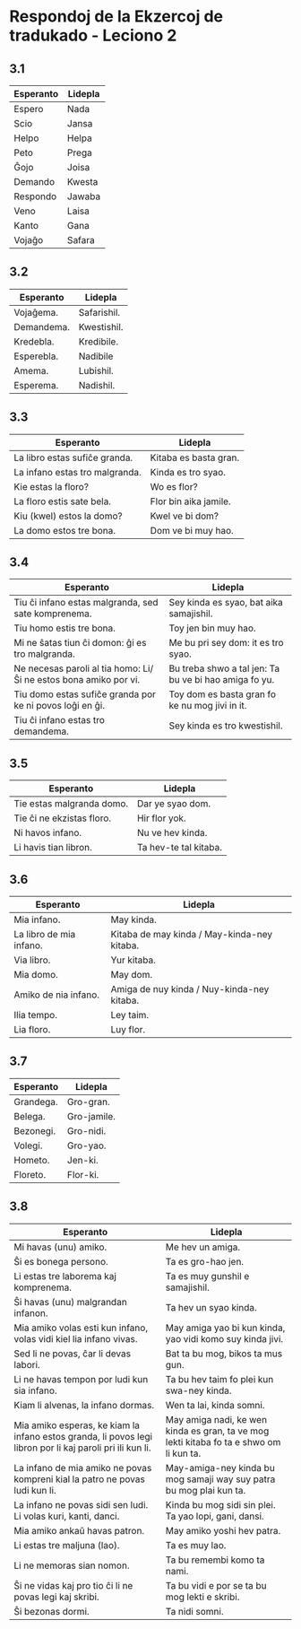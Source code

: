 # Respondoj de la Ekzercoj de tradukado - Leciono 2

## 3.1

| Esperanto | Lidepla |
| --------- | ------- |
| Espero    | Nada    |
| Scio      | Jansa   |
| Helpo     | Helpa   |
| Peto      | Prega   |
| Ĝojo      | Joisa   |
| Demando   | Kwesta  |
| Respondo  | Jawaba  |
| Veno      | Laisa   |
| Kanto     | Gana    |
| Vojaĝo    | Safara  |

## 3.2

| Esperanto  | Lidepla     |
| ---------- | ----------- |
| Vojaĝema.  | Safarishil. |
| Demandema. | Kwestishil. |
| Kredebla.  | Kredibile.  |
| Esperebla. | Nadibile    |
| Amema.     | Lubishil.   |
| Esperema.  | Nadishil.   |

## 3.3

| Esperanto                      | Lidepla               |
| ------------------------------ | --------------------- |
| La libro estas sufiĉe granda.  | Kitaba es basta gran. |
| La infano estas tro malgranda. | Kinda es tro syao.    |
| Kie estas la floro?            | Wo es flor?           |
| La floro estis sate bela.      | Flor bin aika jamile. |
| Kiu (kwel) estos la domo?      | Kwel ve bi dom?       |
| La domo estos tre bona.        | Dom ve bi muy hao.    |

## 3.4

| Esperanto                                                        | Lidepla                                               |
| ---------------------------------------------------------------- | ----------------------------------------------------- |
| Tiu ĉi infano estas malgranda, sed sate komprenema.              | Sey kinda es syao, bat aika samajishil.               |
| Tiu homo estis tre bona.                                         | Toy jen bin muy hao.                                  |
| Mi ne ŝatas tiun ĉi domon: ĝi es tro malgranda.                  | Me bu pri sey dom: it es tro syao.                    |
| Ne necesas paroli al tia homo: Li/Ŝi ne estos bona amiko por vi. | Bu treba shwo a tal jen: Ta bu ve bi hao amiga fo yu. |
| Tiu domo estas sufiĉe granda por ke ni povos loĝi en ĝi.         | Toy dom es basta gran fo ke nu mog jivi in it.        |
| Tiu ĉi infano estas tro demandema.                               | Sey kinda es tro kwestishil.                          |

## 3.5

| Esperanto                 | Lidepla               |
| ------------------------- | --------------------- |
| Tie estas malgranda domo. | Dar ye syao dom.      |
| Tie ĉi ne ekzistas floro. | Hir flor yok.         |
| Ni havos infano.          | Nu ve hev kinda.      |
| Li havis tian libron.     | Ta hev-te tal kitaba. |

## 3.6

| Esperanto               | Lidepla                                     |
| ----------------------- | ------------------------------------------- |
| Mia infano.             | May kinda.                                  |
| La libro de mia infano. | Kitaba de may kinda / May-kinda-ney kitaba. |
| Via libro.              | Yur kitaba.                                 |
| Mia domo.               | May dom.                                    |
| Amiko de nia infano.    | Amiga de nuy kinda / Nuy-kinda-ney kitaba.  |
| Ilia tempo.             | Ley taim.                                   |
| Lia floro.              | Luy flor.                                   |

## 3.7

| Esperanto | Lidepla     |
| --------- | ----------- |
| Grandega. | Gro-gran.   |
| Belega.   | Gro-jamile. |
| Bezonegi. | Gro-nidi.   |
| Volegi.   | Gro-yao.    |
| Hometo.   | Jen-ki.     |
| Floreto.  | Flor-ki.    |

## 3.8

| Esperanto                                                                                                 | Lidepla                                                                                 |
| --------------------------------------------------------------------------------------------------------- | --------------------------------------------------------------------------------------- |
| Mi havas (unu) amiko.                                                                                     | Me hev un amiga.                                                                        |
| Ŝi es bonega persono.                                                                                     | Ta es gro-hao jen.                                                                      |
| Li estas tre laborema kaj komprenema.                                                                     | Ta es muy gunshil e samajishil.                                                         |
| Ŝi havas (unu) malgrandan infanon.                                                                        | Ta hev un syao kinda.                                                                   |
| Mia amiko volas esti kun infano, volas vidi kiel lia infano vivas.                                        | May amiga yao bi kun kinda, yao vidi komo suy kinda jivi.                               |
| Sed li ne povas, ĉar li devas labori.                                                                     | Bat ta bu mog, bikos ta mus gun.                                                        |
| Li ne havas tempon por ludi kun sia infano.                                                               | Ta bu hev taim fo plei kun swa-ney kinda.                                               |
| Kiam li alvenas, la infano dormas.                                                                        | Wen ta lai, kinda somni.                                                                |
| Mia amiko esperas, ke kiam la infano estos granda, li povos legi libron por li kaj paroli pri ili kun li. | May amiga nadi, ke wen kinda es gran, ta ve mog lekti kitaba fo ta e shwo om li kun ta. |
| La infano de mia amiko ne povas kompreni kial la patro ne povas ludi kun li.                              | May-amiga-ney kinda bu mog samaji way suy patra bu mog plai kun ta.                     |
| La infano ne povas sidi sen ludi. Li volas kuri, kanti, danci.                                            | Kinda bu mog sidi sin plei. Ta yao lopi, gani, dansi.                                   |
| Mia amiko ankaŭ havas patron.                                                                             | May amiko yoshi hev patra.                                                              |
| Li estas tre maljuna (lao).                                                                               | Ta es muy lao.                                                                          |
| Li ne memoras sian nomon.                                                                                 | Ta bu remembi komo ta nami.                                                             |
| Ŝi ne vidas kaj pro tio ĉi li ne povas legi kaj skribi.                                                   | Ta bu vidi e por se ta bu mog lekti e skribi.                                           |
| Ŝi bezonas dormi.                                                                                         | Ta nidi somni.                                                                          |


